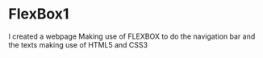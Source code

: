 # FlexBox1
I created a webpage Making use of FLEXBOX to do the navigation bar and the texts making use of HTML5 and CSS3
